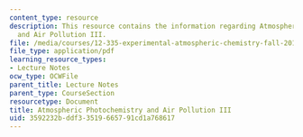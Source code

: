 ```yaml
---
content_type: resource
description: This resource contains the information regarding Atmospheric Photochemistry
  and Air Pollution III.
file: /media/courses/12-335-experimental-atmospheric-chemistry-fall-2014/3592232bddf33519665791cd1a768617_MIT12_335F14_Lecture1_3.pdf
file_type: application/pdf
learning_resource_types:
- Lecture Notes
ocw_type: OCWFile
parent_title: Lecture Notes
parent_type: CourseSection
resourcetype: Document
title: Atmospheric Photochemistry and Air Pollution III
uid: 3592232b-ddf3-3519-6657-91cd1a768617
---
```

